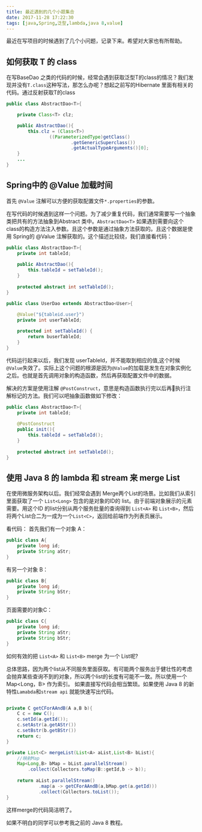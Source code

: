 ```yaml
---
title: 最近遇到的几个小题集合
date: 2017-11-28 17:22:30
tags: [java,Spring,泛型,lambda,java 8,value]
---
```


最近在写项目的时候遇到了几个小问题，记录下来。希望对大家也有所帮助。

<!--more-->

## 如何获取 T 的 class

在写BaseDao 之类的代码的时候，经常会遇到获取泛型T的class的情况？我们发现并没有`T.class`这种写法，那怎么办呢？想起之前写的Hibernate 里面有相关的代码。通过反射获取T的class

```java
public class AbstractDao<T>{

    private Class<T> clz;

    public AbstractDao(){
        this.clz = (Class<T>)
                ((ParameterizedType)getClass()
                        .getGenericSuperclass())
                        .getActualTypeArguments()[0];
    }
    ...
}
```

## Spring中的 @Value 加载时间

首先 `@Value` 注解可以方便的获取配置文件`*.properties`的参数。

在写代码的时候遇到这样一个问题。为了减少重复代码，我们通常需要写一个抽象类把共有的方法抽象到Abstract 类中。`AbstractDao<T>` 如果遇到需要向这个class的构造方法注入参数。且这个参数是通过抽象方法获取的。且这个数据是使用 Spring的 @Value 注解获取的。这个描述比较绕，我们直接看代码：

```java
public class AbstractDao<T>{
    private int tableId;
    
    public AbstractDao(){
        this.tableId = setTableId();
    }
    
    protected abstract int setTableId();
}
```

```java
public class UserDao extends AbstractDao<User>{
    
    @Value("${tableid.user}")
    private int userTableId;

    protected int setTableId() {
        return buserTableId;
    }
}
```

代码运行起来以后，我们发现 userTableId，并不能取到相应的值,这个时候`@Value`失效了。实际上这个问题的根源是因为`@Value`的加载是发生在对象实例化之后。也就是首先调用对象的构造函数，然后再获取配置文件中的数据。

解决的方案是使用注解 `@PostConstruct`，意思是构造函数执行完以后再执行注解标记的方法。我们可以吧抽象函数做如下修改：

```java
public class AbstractDao<T>{
    private int tableId;
    
    @PostConstruct
    public init(){
        this.tableId = setTableId();
    }
    
    protected abstract int setTableId();
}
```

## 使用 Java 8 的 lambda 和 stream 来 merge List

在使用微服务架构以后。我们经常会遇到 Merge两个List的场景。比如我们从索引里面获取了一个 `List<Long>` 包含的是对象的ID的 list。由于前端对象展示的元素需要。用这个ID 的list分别从两个服务批量的查询得到 `List<A>` 和 `List<B>`，然后将两个List合二为一成为一个`List<C>`，返回给前端作为列表页展示。

看代码：
首先我们有一个对象 A：

```java
public class A{
    private long id;
    private String aStr;
}
```

有另一个对象 B：

```java
public class B{
    private long id;
    private String bStr;
}
```

页面需要的对象C：

```java
public class C{
    private long id;
    private String aStr;
    private String bStr;
}
```

如何有效的把 `List<A>` 和 `List<B>` merge 为一个 List<C>呢? 

总体思路，因为两个list从不同服务里面获取。有可能两个服务出于健壮性的考虑会抛弃某些查询不到的对象，所以两个list的长度有可能不一致。所以使用一个Map<Long，B> 作为索引。
如果直接写代码会相当繁琐。如果使用 Java 8 的新特性`Lamabda`和`stream api` 就能快速写出代码。

```java

private C getCForAAndB(A a,B b){
    C c = new C();
    c.setId(a.getId());
    c.setAstr(a.getAStr())
    c.setBstr(b.getBStr())
    return c; 
}

private List<C> mergeList(List<A> aList,List<B> bList){
    //映射Map
    Map<Long,B> bMap = bList.parallelStream()
        .collect(Collectors.toMap(B::getId,b -> b));
        
    return aList.parallelStream()
            .map(a -> getCForAAndB(a,bMap.get(a.getId)))
            .collect(Collectors.toList());
}

```

这样merge的代码简洁明了。

如果不明白的同学可以参考我之前的 Java 8 教程。



